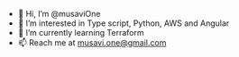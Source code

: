 - 👋 Hi, I’m @musaviOne
- 👀 I’m interested in Type script, Python, AWS and Angular
- 🌱 I’m currently learning Terraform
- 📫 Reach me at musavi.one@gmail.com

<!---
musaviOne/musaviOne is a ✨ special ✨ repository because its `README.md` (this file) appears on your GitHub profile.
You can click the Preview link to take a look at your changes.
--->
